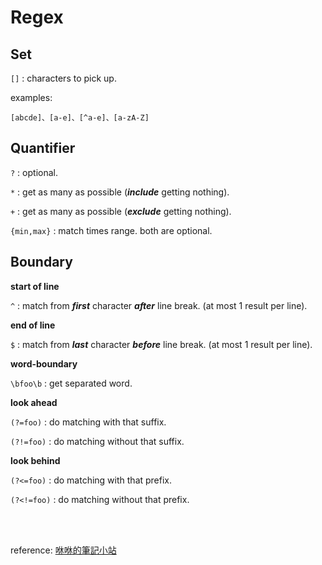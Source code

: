 # Regex

## Set

`[]` : characters to pick up.

examples:

    [abcde]、[a-e]、[^a-e]、[a-zA-Z]

## Quantifier

`?` : optional.

`*` : get as many as possible (***include*** getting nothing).

`+` : get as many as possible (***exclude*** getting nothing).

`{min,max}` : match times range. both are optional.

## Boundary

**start of line**

`^` : match from ***first*** character ***after*** line break. (at most 1 result per line).

**end of line**

`$` : match from ***last***  character ***before*** line break. (at most 1 result per line).

**word-boundary**

`\bfoo\b` : get separated word.

**look ahead**

`(?=foo)` : do matching with that suffix.

`(?!=foo)` : do matching without that suffix.

**look behind**

`(?<=foo)` : do matching with that prefix.

`(?<!=foo)` : do matching without that prefix.

<br/>
<br/>

reference:
[咻咻的筆記小站](https://hengxiuxu.blogspot.com/2017/10/regular-expression.html)